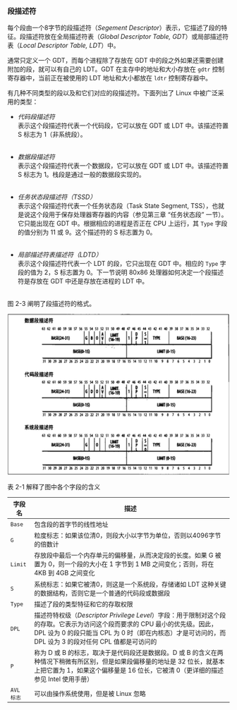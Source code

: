 ### 段描述符

每个段由一个8字节的段描述符（*Segement Descriptor*）表示，它描述了段的特征。段描述符放在全局描述符表（*Global Descriptor Table, GDT*）或局部描述符表（*Local Descriptor Table, LDT*）中。

通常只定义一个 GDT，而每个进程除了存放在 GDT 中的段之外如果还需要创建附加的段，就可以有自己的 LDT。GDT 在主存中的地址和大小存放在 `gdtr` 控制寄存器中，当前正在被使用的 LDT 地址和大小都放在 `ldtr` 控制寄存器中。

有几种不同类型的段以及和它们对应的段描述符。下面列出了 Linux 中被广泛采用的类型：

* *代码段描述符*  
表示这个段描述符代表一个代码段，它可以放在 GDT 或 LDT 中。该描述符置 S 标志为 1（非系统段）。  
&emsp;

* *数据段描述符*  
表示这个段描述符代表一个数据段，它可以放在 GDT 或 LDT 中。该描述符置 S 标志为 1。栈段是通过一般的数据段实现的。  
&emsp;

* *任务状态段描述符（TSSD）*  
表示这个段描述符代表一个任务状态段（Task State Segment, TSS），也就是说这个段用于保存处理器寄存器的内容（参见第三章 “任务状态段” 一节）。它只能出现在 GDT 中。根据相应的进程是否正在 CPU 上运行，其 `Type` 字段的值分别为 11 或 9。这个描述符的 S 标志置为 0。  
&emsp;

* *局部描述符表描述符（LDTD）*  
表示这个段描述符代表一个 LDT 的段，它只出现在 GDT 中。相应的 `Type` 字段的值为 2，S 标志置为 0。下一节说明 80x86 处理器如何决定一个段描述符是存放在 GDT 中还是存放在进程的 LDT 中。  
&emsp;

图 2-3 阐明了段描述符的格式。

![图 2-3：段描述符格式](../static/2_3_1.jpg)

表 2-1 解释了图中各个字段的含义

字段名 | 描述
--- | ---
`Base` | 包含段的首字节的线性地址
`G` | 粒度标志：如果该位清0，则段大小以字节为单位，否则以4096字节的倍数计
`Limit` | 存放段中最后一个内存单元的偏移量，从而决定段的长度。如果 G 被置为 0，则一个段的大小在 1 字节到 1 MB 之间变化；否则，将在 4KB 到 4GB 之间变化
`S` | 系统标志：如果它被清0，则这是一个系统段，存储诸如 LDT 这种关键的数据结构，否则它是一个普通的代码段或数据段
`Type` | 描述了段的类型特征和它的存取权限
`DPL` | 描述符特权级（*Descriptor Privilege Level*）字段：用于限制对这个段的存取。它表示为访问这个段而要求的 CPU 最小的优先级。因此，DPL 设为 0 的段只能当 CPL 为 0 时（即在内核态）才是可访问的，而 DPL 设为 3 的段对任何 CPL 值都是可访问的
`P` | 称为 D 或 B 的标志，取决于是代码段还是数据段。D 或 B 的含义在两种情况下稍微有所区别，但是如果段偏移量的地址是 32 位长，就基本上把它置为 1，如果这个偏移量是 16 位长，它被清 0（更详细的描述参见 Intel 使用手册）
`AVL 标志` | 可以由操作系统使用，但是被 Linux 忽略

